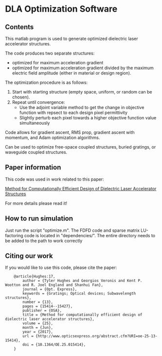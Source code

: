 # DLA Optimization Software

## Contents
This matlab program is used to generate optimized dielectric laser accelerator structures.

The code produces two separate structures:
- optimized for maximum acceleration gradient
- optimized for maximum acceleration gradient divided by the maximum electric field amplitude (either in material or design region).

The optimization procedure is as follows:
1. Start with starting structure (empty space, uniform, or random can be chosen).
2. Repeat until convergence:
    - Use the adjoint variable method to get the change in objective function with repsect to each design pixel permittivity
    - Slightly perturb each pixel towards a higher objective function value simultaneously

Code allows for gradient ascent, RMS prop, gradient ascent with momentum, and Adam optimization algorithms.

Can be used to optimize free-space coupled structures, buried gratings, or waveguide coupled structures.

## Paper information
This code was used in work related to this paper:

[Method for Computationally Efficient Design of Dielectric Laser Accelerator Structures](https://www.osapublishing.org/oe/abstract.cfm?uri=oe-25-13-15414 "Method for Computationally Efficient Design of Dielectric Laser Accelerator Structures")

For more details please read it!

## How to run simulation
Just run the script "optimize.m".  The FDFD code and sparse matrix LU-factoring code is located in "dependencies/".
The entire directory needs to be added to the path to work correctly

## Citing our work

If you would like to use this code, please cite the paper:


        @article{Hughes:17,
            author = {Tyler Hughes and Georgios Veronis and Kent P. Wootton and R. Joel England and Shanhui Fan},
            journal = {Opt. Express},
            keywords = {Gratings; Optical devices; Subwavelength structures},
            number = {13},
            pages = {15414--15427},
            publisher = {OSA},
            title = {Method for computationally efficient design of dielectric laser accelerator structures},
            volume = {25},
            month = {Jun},
            year = {2017},
            url = {http://www.opticsexpress.org/abstract.cfm?URI=oe-25-13-15414},
            doi = {10.1364/OE.25.015414},
        }

